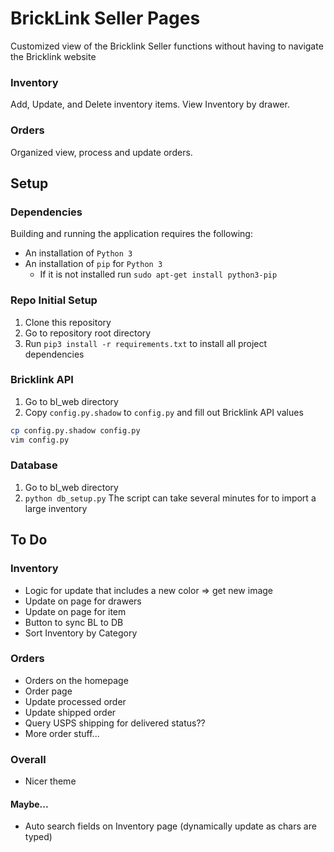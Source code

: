 # BrickLink Seller Pages
Customized view of the Bricklink Seller functions without having to navigate the Bricklink website

### Inventory
Add, Update, and Delete inventory items. View Inventory by drawer.  

### Orders
Organized view, process and update orders.

## Setup
### Dependencies
Building and running the application requires the following:
- An installation of `Python 3`
- An installation of `pip` for `Python 3`
  - If it is not installed run `sudo apt-get install python3-pip`

### Repo Initial Setup
1. Clone this repository
2. Go to repository root directory
3. Run `pip3 install -r requirements.txt` to install all project dependencies

### Bricklink API
1. Go to bl_web directory
2. Copy `config.py.shadow` to `config.py` and fill out Bricklink API values
```bash
cp config.py.shadow config.py
vim config.py
```
### Database 
1. Go to bl_web directory
2. `python db_setup.py`
The script can take several minutes for to import a large inventory

## To Do
### Inventory
* Logic for update that includes a new color => get new image
* Update on page for drawers
* Update on page for item
* Button to sync BL to DB
* Sort Inventory by Category 

### Orders
* Orders on the homepage
* Order page
* Update processed order
* Update shipped order
* Query USPS shipping for delivered status??
* More order stuff...

### Overall
* Nicer theme

#### Maybe...
* Auto search fields on Inventory page (dynamically update as chars are typed)

